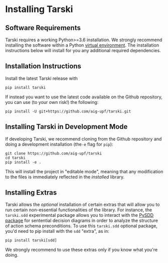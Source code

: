 
# Installing Tarski

## Software Requirements
Tarski requires a working Python>=3.6 installation.
We strongly recommend installing the software within a Python
[virtual environment](https://docs.python.org/3/tutorial/venv.html).
The installation instructions below will install for you any additional
required dependencies.


## Installation Instructions

Install the latest Tarski release with

    pip install tarski

If instead you want to use the latest code available on the Github repository, 
you can use (to your own risk!) the following:
    
    pip install -U git+https://github.com/aig-upf/tarski.git


## Installing Tarski in Development Mode
If developing Tarski, we recommend cloning from the Github repository and doing
a development installation (the`-e` flag for `pip`):
    
    git clone https://github.com/aig-upf/tarski
    cd tarski
    pip install -e .

This will install the project in "editable mode", meaning that any modification
to the files is immediately reflected in the _installed_ library.

## Installing Extras
Tarski allows the _optional_ installation of certain extras that will allow you
to run certain non-essential functionalities of the library. For instance,
the `tarski.sdd` experimental package allows you to interact with the
[PySDD package](https://github.com/wannesm/PySDD) for sentential decision diagrams
in order to analyze the structure of action schema preconditions. To use this
`tarski.sdd` optional package, you'd need to pip install with the `sdd` "extra",
as in: 

    pip install tarski[sdd]

We strongly recommend to use these extras only if you know what you're doing.